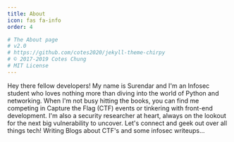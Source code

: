 ```yaml
---
title: About
icon: fas fa-info
order: 4

# The About page
# v2.0
# https://github.com/cotes2020/jekyll-theme-chirpy
# © 2017-2019 Cotes Chung
# MIT License
---
```


<span class="intro">Hey there fellow developers! My name is Surendar and I'm an Infosec student who loves nothing more than diving into the world of Python and networking. When I'm not busy hitting the books, you can find me competing in Capture the Flag (CTF) events or tinkering with front-end development. I'm also a security researcher at heart, always on the lookout for the next big vulnerability to uncover. Let's connect and geek out over all things tech!</span>
Writing Blogs about CTF's and some infosec writeups...
<br>

